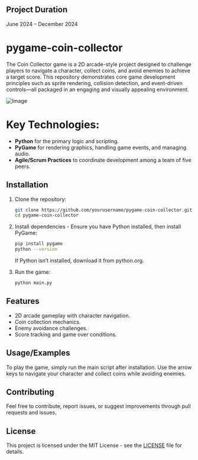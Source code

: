 ## Project Duration
June 2024 – December 2024

# pygame-coin-collector

The Coin Collector game is a 2D arcade-style project designed to challenge players to navigate a character, collect coins, and avoid enemies to achieve a target score. This repository demonstrates core game development principles such as sprite rendering, collision detection, and event-driven controls—all packaged in an engaging and visually appealing environment.

![Image](https://github.com/user-attachments/assets/2ea89dbf-d733-4e90-ac0c-d4684c8a56d7)

# Key Technologies:
- **Python** for the primary logic and scripting.
- **PyGame** for rendering graphics, handling game events, and managing audio.
- **Agile/Scrum Practices** to coordinate development among a team of five peers.

## Installation
1. Clone the repository:
   ```bash
   git clone https://github.com/yourusername/pygame-coin-collector.git](https://github.com/Luckzaper/pygame-coin-collector.git
   cd pygame-coin-collector
   ```

2. Install dependencies - Ensure you have Python installed, then install PyGame:
   ```bash
   pip install pygame
   python --version
   ```
   If Python isn’t installed, download it from python.org.

3. Run the game:
   ```bash
   python main.py
   ```

## Features
- 2D arcade gameplay with character navigation.
- Coin collection mechanics.
- Enemy avoidance challenges.
- Score tracking and game over conditions.

## Usage/Examples
To play the game, simply run the main script after installation. Use the arrow keys to navigate your character and collect coins while avoiding enemies.

## Contributing
Feel free to contribute, report issues, or suggest improvements through pull requests and issues.

## License
This project is licensed under the MIT License - see the [LICENSE](LICENSE) file for details.
